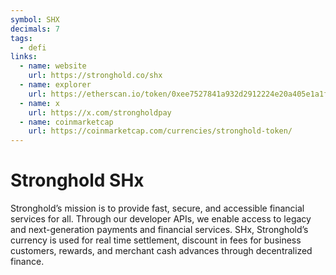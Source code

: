 ```yaml
---
symbol: SHX
decimals: 7
tags:
  - defi
links:
  - name: website
    url: https://stronghold.co/shx
  - name: explorer
    url: https://etherscan.io/token/0xee7527841a932d2912224e20a405e1a1ff747084
  - name: x
    url: https://x.com/strongholdpay
  - name: coinmarketcap
    url: https://coinmarketcap.com/currencies/stronghold-token/
---
```


# Stronghold SHx

Stronghold’s mission is to provide fast, secure, and accessible financial services for all. Through our developer APIs, we enable access to legacy and next-generation payments and financial services. SHx, Stronghold’s currency is used for real time settlement, discount in fees for business customers, rewards, and merchant cash advances through decentralized finance.
